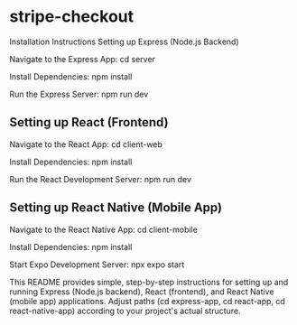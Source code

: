 # stripe-checkout
Installation Instructions
Setting up Express (Node.js Backend)

Navigate to the Express App:
cd server

Install Dependencies:
npm install

Run the Express Server:
npm run dev


## Setting up React (Frontend)

Navigate to the React App:
cd client-web

Install Dependencies:
npm install

Run the React Development Server:
npm run dev


## Setting up React Native (Mobile App)

Navigate to the React Native App:
cd client-mobile

Install Dependencies:
npm install

Start Expo Development Server:
npx expo start

This README provides simple, step-by-step instructions for setting up and running Express (Node.js backend), React (frontend), and React Native (mobile app) applications. Adjust paths (cd express-app, cd react-app, cd react-native-app) according to your project's actual structure.
